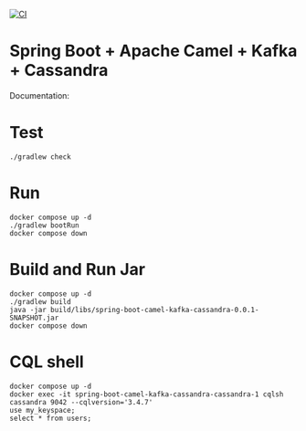 [![CI](https://github.com/rogervinas/spring-boot-camel-kafka-cassandra/actions/workflows/gradle.yml/badge.svg)](https://github.com/rogervinas/spring-boot-camel-kafka-cassandra/actions/workflows/gradle.yml)

# Spring Boot + Apache Camel + Kafka + Cassandra

Documentation:

# Test
```shell
./gradlew check
```

# Run
```shell
docker compose up -d
./gradlew bootRun
docker compose down
```

# Build and Run Jar
```shell
docker compose up -d
./gradlew build
java -jar build/libs/spring-boot-camel-kafka-cassandra-0.0.1-SNAPSHOT.jar
docker compose down
```

# CQL shell
```shell
docker compose up -d
docker exec -it spring-boot-camel-kafka-cassandra-cassandra-1 cqlsh cassandra 9042 --cqlversion='3.4.7'
use my_keyspace;
select * from users;
```
